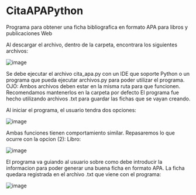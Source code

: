 # CitaAPAPython
Programa para obtener una ficha bibliografica en formato APA para libros y publicaciones Web

Al descargar el archivo, dentro de la carpeta, encontrara los siguientes archivos:

![image](https://user-images.githubusercontent.com/107152796/172954718-b876da62-61a6-46bf-93c8-ad8079e9d427.png)

Se debe ejecutar el archivo cita_apa.py con un IDE que soporte Python o un programa que pueda ejecutar archivos.py para poder utilizar el programa.
OJO: Ambos archivos deben estar en la misma ruta para que funcionen. Recomendamos mantenerlos en la carpeta por defecto
El programa fue hecho utilizando archivos .txt para guardar las fichas que se vayan creando.

Al iniciar el programa, el usuario tendra dos opciones:

![image](https://user-images.githubusercontent.com/107152796/172954873-5ac1e715-ec19-4080-86f2-447ef555dafe.png)

Ambas funciones tienen comportamiento similar. Repasaremos lo que ocurre con la opcion (2): Libro:

![image](https://user-images.githubusercontent.com/107152796/172955094-50822384-2230-493d-b738-843bdbe5484d.png)

El programa va guiando al usuario sobre como debe introducir la informacion para poder generar una buena ficha en formato APA.
La ficha quedara registrada en el archivo .txt que viene con el programa:

![image](https://user-images.githubusercontent.com/107152796/172955262-07d6df1b-3e29-46db-b1e8-6a470bf17a68.png)


